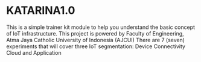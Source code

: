 # KATARINA1.0
This is a simple trainer kit module to help you understand the basic concept of IoT infrastructure. This project is powered by Faculty of Engineering, Atma Jaya Catholic University of Indonesia (AJCUI)  There are 7 (seven) experiments that will cover three IoT segmentation:  Device Connectivity Cloud and Application
